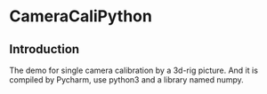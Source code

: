 # CameraCaliPython
## Introduction
The demo for single camera calibration by a 3d-rig picture.
And it is compiled by Pycharm, use python3 and a library named numpy.
